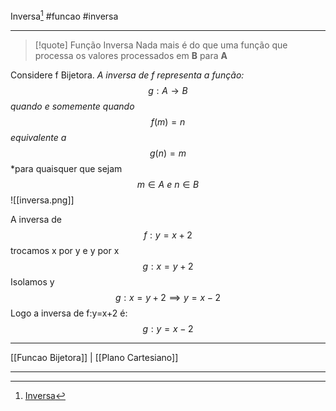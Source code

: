 Inversa[^1]
#funcao #inversa
***

>[!quote] Função Inversa
>Nada mais é do que uma função que processa os valores processados em **B** para **A**

Considere f Bijetora.
*A inversa de f representa a função:*
$$g: A \to B$$
*quando e somemente quando*
$$f(m) = n$$
*equivalente a*
$$g(n) = m$$
*para quaisquer que sejam $$m \in A\ e\ n \in B$$
![[inversa.png]]

A inversa de $$f:y=x+2 $$
trocamos x por y e y por x
$$g:x=y+2$$
Isolamos y
$$g:x=y+2 \implies y=x-2$$
Logo a inversa de f:y=x+2 é:
$$g:y=x-2$$




***
[[Funcao Bijetora]] | [[Plano Cartesiano]]
***
[^1]: [Inversa](https://ford.udemy.com/course/matematica-para-data-science-pre-calculo/learn/lecture/15555786#overview)